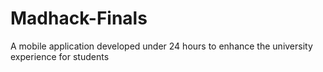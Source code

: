 # Madhack-Finals
A mobile application developed under 24 hours to enhance the university experience for students
